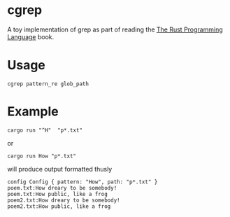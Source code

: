 # cgrep

A toy implementation of grep as part of reading the [The Rust Programming Language](https://doc.rust-lang.org/stable/book/second-edition/) book.


# Usage
```
cgrep pattern_re glob_path
```

# Example
```
cargo run "^H"  "p*.txt"
```
or 
```
cargo run How "p*.txt"
```
will produce output formatted thusly
```
config Config { pattern: "How", path: "p*.txt" }
poem.txt:How dreary to be somebody!
poem.txt:How public, like a frog
poem2.txt:How dreary to be somebody!
poem2.txt:How public, like a frog
```

